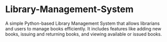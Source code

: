 # Library-Management-System
A simple Python-based Library Management System that allows librarians and users to manage books efficiently. It includes features like adding new books, issuing and returning books, and viewing available or issued books.
